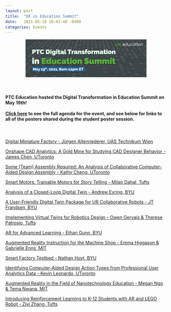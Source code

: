 ```yaml
---
layout: post
title:  "DX in Education Summit"
date:   2021-05-18 16:02:48 -0400
categories: Events
---
```


<div class="container">
            <p style="text-align:center"><a href="https://apps.ptc.com/schools/DXinEDUSummit2021.pdf"><img src="/resources/DX Banner Form.jpg" width="75%" alt="DX Technologies Map" margin="0px 0px 100px 0px"/></a></p>
</div>
<br>
<div class="container"><h4>
PTC Education hosted the Digital Transformation in Education Summit on May 19th! <br><br><a href="https://apps.ptc.com/schools/DXinEDUSummit2021.pdf">Click here</a> to see the full agenda for the event, and see below for links to all of the posters shared during the student poster session.</h4>
</div>
<br>
<br>
<a href="/resources/Jurgen Altenriederer - UAS Wien.pdf">Digital Miniature Factory - Jürgen Altenriederer, UAS Technikum Wien</a>

<a href="/resources/James Chen - UToronto.pdf">Onshape CAD Analytics: A Gold Mine for Studying CAD Designer Behavior - James Chen, UToronto</a>

<a href="/resources/Kathy Cheng - UToronto.pdf">Some (Team) Assembly Required: An Analysis of Collaborative Computer-Aided Design Assembly - Kathy Cheng, UToronto</a>

<a href="/resources/Milan Dahal - Tufts.pdf">Smart Motors: Trainable Motors for Story Telling - Milan Dahal, Tufts</a>

<a href="/resources/Andrew Eyring - BYU.pdf">Analysis of a Closed-Loop Digital Twin - Andrew Eyring, BYU</a>

<a href="/resources/JT Frandsen - BYU.pdf">A User-Friendly Digital Twin Package for UR Collaborative Robots - JT Frandsen, BYU</a>

<a href="/resources/Owen Gervais & Teo Patrosio - Tufts.pdf">Implementing Virtual Twins for Robotics Design - Owen Gervais & Therese Patrosio, Tufts</a>

<a href="/resources/Ethan Gunn - BYU.pdf">AR for Advanced Learning - Ethan Gunn, BYU</a>

<a href="/resources/Emma Higgason - MIT.pdf">Augmented Reality Instruction for the Machine Shop - Emma Higgason & Gabrielle Enns, MIT</a>

<a href="/resources/Nathan Hoyt - BYU.pdf">Smart Factory Testbed - Nathan Hoyt, BYU</a>

<a href="/resources/Kevin Leonardo - UToronto.pdf">Identifying Computer-Aided Design Action Types from
Professional User Analytics Data - Kevin Leonardo, UToronto</a>

<a href="/resources/Megan Ngo & Tema Nwana - MIT.pdf">Augmented Reality in the Field of Nanotechnology Education - Megan Ngo & Tema Nwana, MIT</a>

<a href="/resources/Ziyi Zhang - Tufts.pdf">Introducing	Reinforcement Learning to K-12 Students with AR and LEGO Robot - Ziyi Zhang, Tufts</a>